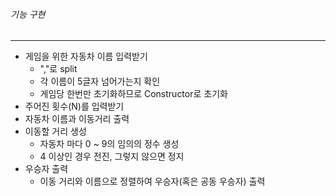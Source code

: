 ###### 기능 구현
---
- 게임을 위한 자동차 이름 입력받기  
  - ","로 split
  - 각 이름이 5글자 넘어가는지 확인
  - 게임당 한번만 초기화하므로 Constructor로 초기화
- 주어진 횟수(N)를 입력받기
- 자동차 이름과 이동거리 출력
- 이동할 거리 생성
  - 자동차 마다 0 ~ 9의 임의의 정수 생성
  - 4 이상인 경우 전진, 그렇지 않으면 정지
- 우승자 출력
  - 이동 거리와 이름으로 정렬하여 우승자(혹은 공동 우승자) 출력